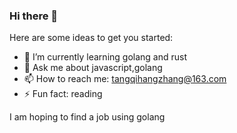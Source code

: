 ### Hi there 👋

Here are some ideas to get you started:

- 🌱 I’m currently learning golang and rust
- 💬 Ask me about javascript,golang
- 📫 How to reach me: tangqihangzhang@163.com
- ⚡ Fun fact: reading

I am hoping to find a job using golang
